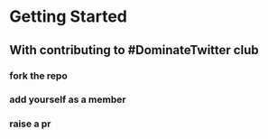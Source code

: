 # Getting Started
## With contributing to #DominateTwitter club

### fork the repo
### add yourself as a member
### raise a pr